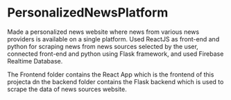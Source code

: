 # PersonalizedNewsPlatform
Made a personalized news website where news from various news providers is available on a single platform. 
Used ReactJS as front-end and python for scraping news from news sources selected by the user, connected front-end and python using Flask framework, and used Firebase Realtime Database.

The Frontend folder contains the React App which is the frontend of this projecta dn the backend folder contains the Flask backend which is used to scrape the data of news sources website.
